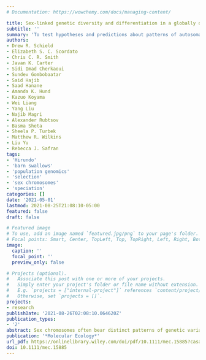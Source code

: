 ```yaml
---
# Documentation: https://wowchemy.com/docs/managing-content/

title: Sex‐linked genetic diversity and differentiation in a globally distributed avian species complex
subtitle: ''
summary: 'To test hypotheses and predictions about patterns of autosomal and sex-linked genomic diversity and differentiation, we measured population genetic statistics within and between populations and subspecies of the barn swallow (Hirundo rustica) and performed explicit comparisons between autosomal and Z-linked genomic regions...'
authors:
- Drew R. Schield
- Elizabeth S. C. Scordato
- Chris C. R. Smith
- Javan K. Carter
- Sidi Imad Cherkaoui
- Sundev Gombobaatar
- Said Hajib
- Saad Hanane
- Amanda K. Hund
- Kazuo Koyama
- Wei Liang
- Yang Liu
- Najib Magri
- Alexander Rubtsov
- Basma Sheta
- Sheela P. Turbek
- Matthew R. Wilkins
- Liu Yu
- Rebecca J. Safran
tags:
- 'Hirundo'
- 'barn swallows'
- 'population genomics'
- 'selection'
- 'sex chromosomes'
- 'speciation'
categories: []
date: '2021-05-01'
lastmod: 2021-08-25T21:08:10-05:00
featured: false
draft: false

# Featured image
# To use, add an image named `featured.jpg/png` to your page's folder.
# Focal points: Smart, Center, TopLeft, Top, TopRight, Left, Right, BottomLeft, Bottom, BottomRight.
image:
  caption: ''
  focal_point: ''
  preview_only: false

# Projects (optional).
#   Associate this post with one or more of your projects.
#   Simply enter your project's folder or file name without extension.
#   E.g. `projects = ["internal-project"]` references `content/project/deep-learning/index.md`.
#   Otherwise, set `projects = []`.
projects:
- research
publishDate: '2021-08-26T02:08:10.064620Z'
publication_types:
- '2'
abstract: Sex chromosomes often bear distinct patterns of genetic variation due to unique patterns of inheritance and demography. The processes of mutation, recombination, genetic drift and selection also influence rates of evolution on sex chromosomes differently than autosomes. Measuring such differences provides information about how these processes shape genomic variation and their roles in the origin of species. To test hypotheses and predictions about patterns of autosomal and sex-linked genomic diversity and differentiation, we measured population genetic statistics within and between populations and subspecies of the barn swallow (Hirundo rustica) and performed explicit comparisons between autosomal and Z-linked genomic regions. We first tested for evidence of low Z-linked genetic diversity and high Z-linked population differentiation relative to autosomes, then for evidence that the Z chromosome bears greater ancestry information due to faster lineage sorting. Finally, we investigated geographical clines across hybrid zones for evidence that the Z chromosome is resistant to introgression due to selection against hybrids. We found evidence that the barn swallow mating system, demographic history and linked selection each contribute to low Z-linked diversity and high Z-linked differentiation. While incomplete lineage sorting is rampant across the genome, our results indicate faster sorting of ancestral polymorphism on the Z. Finally, hybrid zone analyses indicate barriers to introgression on the Z chromosome, suggesting that sex-linked traits are important in reproductive isolation, especially in migratory divide regions. Our study highlights how selection, gene flow and demography shape sex-linked genetic diversity and underlines the relevance of the Z chromosome in speciation.
publication: '*Molecular Ecology*'
url_pdf: https://onlinelibrary.wiley.com/doi/pdf/10.1111/mec.15885?casa_token=yKdacb4qxvwAAAAA:pB8sC9Go_c2TJqNjVPGEucUstsasZc9p0RVDz882tm18N670llnAt2g8JlpkojJfiOSAdMfXnN3-
doi: 10.1111/mec.15885
---
```


